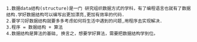 
    1.数据data结构(structure)是一门 研究组织数据方式的学科，有了编程语言也就有了数据结构.学好数据结构可以编写出更加漂亮,更加有效率的代码.
    2.要学习好数据结构就要多多考虑如何将生活中遇到的问题,用程序去实现解决.
    3.程序 = 数据结构 + 算法
    4.数据结构是算法的基础, 换言之，想要学好算法，需要把数据结构学到位。